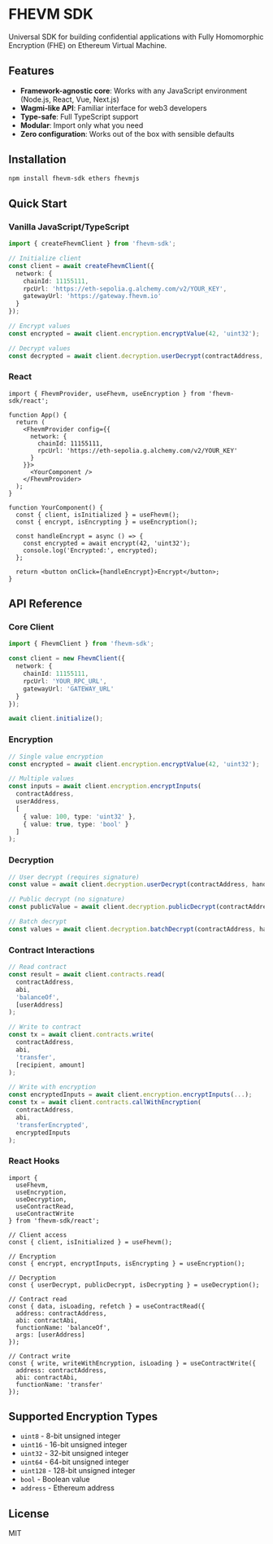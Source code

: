 # FHEVM SDK

Universal SDK for building confidential applications with Fully Homomorphic Encryption (FHE) on Ethereum Virtual Machine.

## Features

- **Framework-agnostic core**: Works with any JavaScript environment (Node.js, React, Vue, Next.js)
- **Wagmi-like API**: Familiar interface for web3 developers
- **Type-safe**: Full TypeScript support
- **Modular**: Import only what you need
- **Zero configuration**: Works out of the box with sensible defaults

## Installation

```bash
npm install fhevm-sdk ethers fhevmjs
```

## Quick Start

### Vanilla JavaScript/TypeScript

```typescript
import { createFhevmClient } from 'fhevm-sdk';

// Initialize client
const client = await createFhevmClient({
  network: {
    chainId: 11155111,
    rpcUrl: 'https://eth-sepolia.g.alchemy.com/v2/YOUR_KEY',
    gatewayUrl: 'https://gateway.fhevm.io'
  }
});

// Encrypt values
const encrypted = await client.encryption.encryptValue(42, 'uint32');

// Decrypt values
const decrypted = await client.decryption.userDecrypt(contractAddress, handle);
```

### React

```tsx
import { FhevmProvider, useFhevm, useEncryption } from 'fhevm-sdk/react';

function App() {
  return (
    <FhevmProvider config={{
      network: {
        chainId: 11155111,
        rpcUrl: 'https://eth-sepolia.g.alchemy.com/v2/YOUR_KEY'
      }
    }}>
      <YourComponent />
    </FhevmProvider>
  );
}

function YourComponent() {
  const { client, isInitialized } = useFhevm();
  const { encrypt, isEncrypting } = useEncryption();

  const handleEncrypt = async () => {
    const encrypted = await encrypt(42, 'uint32');
    console.log('Encrypted:', encrypted);
  };

  return <button onClick={handleEncrypt}>Encrypt</button>;
}
```

## API Reference

### Core Client

```typescript
import { FhevmClient } from 'fhevm-sdk';

const client = new FhevmClient({
  network: {
    chainId: 11155111,
    rpcUrl: 'YOUR_RPC_URL',
    gatewayUrl: 'GATEWAY_URL'
  }
});

await client.initialize();
```

### Encryption

```typescript
// Single value encryption
const encrypted = await client.encryption.encryptValue(42, 'uint32');

// Multiple values
const inputs = await client.encryption.encryptInputs(
  contractAddress,
  userAddress,
  [
    { value: 100, type: 'uint32' },
    { value: true, type: 'bool' }
  ]
);
```

### Decryption

```typescript
// User decrypt (requires signature)
const value = await client.decryption.userDecrypt(contractAddress, handle);

// Public decrypt (no signature)
const publicValue = await client.decryption.publicDecrypt(contractAddress, handle);

// Batch decrypt
const values = await client.decryption.batchDecrypt(contractAddress, handles);
```

### Contract Interactions

```typescript
// Read contract
const result = await client.contracts.read(
  contractAddress,
  abi,
  'balanceOf',
  [userAddress]
);

// Write to contract
const tx = await client.contracts.write(
  contractAddress,
  abi,
  'transfer',
  [recipient, amount]
);

// Write with encryption
const encryptedInputs = await client.encryption.encryptInputs(...);
const tx = await client.contracts.callWithEncryption(
  contractAddress,
  abi,
  'transferEncrypted',
  encryptedInputs
);
```

### React Hooks

```tsx
import {
  useFhevm,
  useEncryption,
  useDecryption,
  useContractRead,
  useContractWrite
} from 'fhevm-sdk/react';

// Client access
const { client, isInitialized } = useFhevm();

// Encryption
const { encrypt, encryptInputs, isEncrypting } = useEncryption();

// Decryption
const { userDecrypt, publicDecrypt, isDecrypting } = useDecryption();

// Contract read
const { data, isLoading, refetch } = useContractRead({
  address: contractAddress,
  abi: contractAbi,
  functionName: 'balanceOf',
  args: [userAddress]
});

// Contract write
const { write, writeWithEncryption, isLoading } = useContractWrite({
  address: contractAddress,
  abi: contractAbi,
  functionName: 'transfer'
});
```

## Supported Encryption Types

- `uint8` - 8-bit unsigned integer
- `uint16` - 16-bit unsigned integer
- `uint32` - 32-bit unsigned integer
- `uint64` - 64-bit unsigned integer
- `uint128` - 128-bit unsigned integer
- `bool` - Boolean value
- `address` - Ethereum address

## License

MIT
